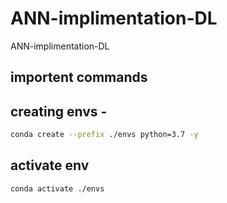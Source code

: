 # ANN-implimentation-DL
ANN-implimentation-DL

## importent commands

## creating envs -
```bash
conda create --prefix ./envs python=3.7 -y
```

## activate env
```bash
conda activate ./envs
```

